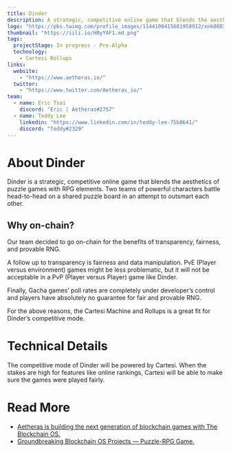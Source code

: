 ```yaml
---
title: Dinder
description: A strategic, competitive online game that blends the aesthetics of puzzle game with RPG elements.
logo: "https://pbs.twimg.com/profile_images/1144100415601958912/xnk08D3d_400x400.png"
thumbnail: "https://iili.io/H0yY4F1.md.png"
tags:
  projectStage: In progress - Pre-Alpha
  technology:
    - Cartesi Rollups
links:
  website:
    - "https://www.aetheras.io/"
  twitter:
    - "https://www.twitter.com/Aetheras_io/"
team:
  - name: Eric Tsai
    discord: "Eric | Aetheras#2757"
  - name: Teddy Lee
    linkedin: "https://www.linkedin.com/in/teddy-lee-75b8641/"
    discord: "Teddy#2329"
---
```


# About Dinder

Dinder is a strategic, competitive online game that blends the aesthetics of puzzle games with RPG elements. Two teams of powerful characters battle head-to-head on a shared puzzle board in an attempt to outsmart each other.

## Why on-chain?

Our team decided to go on-chain for the benefits of transparency, fairness, and provable RNG.

A follow up to transparency is fairness and data manipulation. PvE (Player versus environment) games might be less problematic, but it will not be acceptable in a PvP (Player versus Player) game like Dinder.

Finally, Gacha games’ poll rates are completely under developer’s control and players have absolutely no guarantee for fair and provable RNG.

For the above reasons, the Cartesi Machine and Rollups is a great fit for Dinder’s competitive mode.

# Technical Details

The competitive mode of Dinder will be powered by Cartesi. When the stakes are high for features like online rankings, Cartesi will be able to make sure the games were played fairly.

# Read More

- [Aetheras is building the next generation of blockchain games with The Blockchain OS.](https://medium.com/cartesi/aetheras-is-building-the-next-generation-of-blockchain-games-with-the-blockchain-os-dacedd879740)
- [Groundbreaking Blockchain OS Projects — Puzzle-RPG Game.](https://medium.com/cartesi/groundbreaking-blockchain-os-projects-puzzle-rpg-game-94da0212b6ef)
